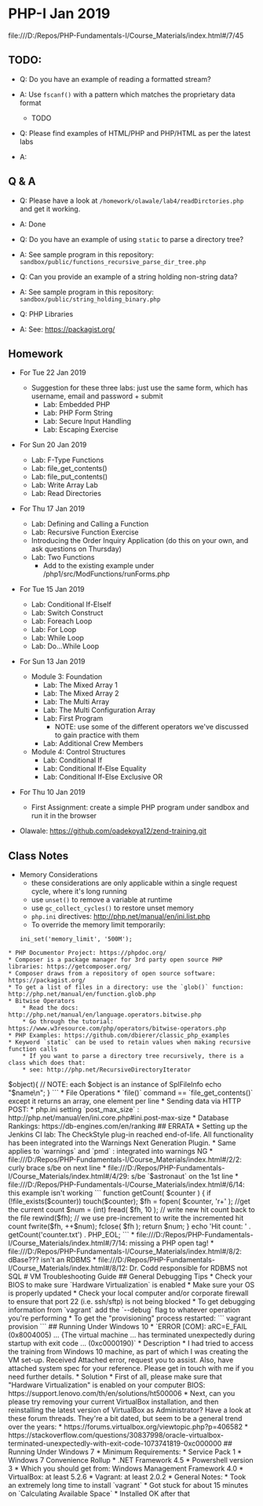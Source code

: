 # PHP-I Jan 2019

file:///D:/Repos/PHP-Fundamentals-I/Course_Materials/index.html#/7/45

## TODO:
* Q: Do you have an example of reading a formatted stream?
* A: Use `fscanf()` with a pattern which matches the proprietary data format
     * TODO

* Q: Please find examples of HTML/PHP and PHP/HTML as per the latest labs
* A:


## Q & A
* Q: Please have a look at `/homework/olawale/lab4/readDirctories.php` and get it working.
* A: Done

* Q: Do you have an example of using `static` to parse a directory tree?
* A: See sample program in this repository: `sandbox/public/functions_recursive_parse_dir_tree.php`

* Q: Can you provide an example of a string holding non-string data?
* A: See sample program in this repository: `sandbox/public/string_holding_binary.php`

* Q: PHP Libraries
* A: See: https://packagist.org/

## Homework
* For Tue 22 Jan 2019
  * Suggestion for these three labs: just use the same form, which has username, email and password + submit
      * Lab: Embedded PHP
      * Lab: PHP Form String
      * Lab: Secure Input Handling
      * Lab: Escaping Exercise
* For Sun 20 Jan 2019
  * Lab: F-Type Functions
  * Lab: file_get_contents()
  * Lab: file_put_contents()
  * Lab: Write Array Lab
  * Lab: Read Directories
* For Thu 17 Jan 2019
  * Lab: Defining and Calling a Function
  * Lab: Recursive Function Exercise
  * Introducing the Order Inquiry Application  (do this on your own, and ask questions on Thursday)
  * Lab: Two Functions
    * Add to the existing example under /php1/src/ModFunctions/runForms.php
* For Tue 15 Jan 2019
  * Lab: Conditional If-ElseIf
  * Lab: Switch Construct
  * Lab: Foreach Loop
  * Lab: For Loop
  * Lab: While Loop
  * Lab: Do...While Loop
* For Sun 13 Jan 2019
  * Module 3: Foundation
      * Lab: The Mixed Array 1
      * Lab: The Mixed Array 2
      * Lab: The Multi Array
      * Lab: The Multi Configuration Array
      * Lab: First Program
        * NOTE: use some of the different operators we've discussed to gain practice with them
      * Lab: Additional Crew Members
  * Module 4: Control Structures
    * Lab: Conditional If
    * Lab: Conditional If-Else Equality
    * Lab: Conditional If-Else Exclusive OR
* For Thu 10 Jan 2019
  * First Assignment: create a simple PHP program under sandbox and run it in the browser

* Olawale: https://github.com/oadekoya12/zend-training.git

## Class Notes
* Memory Considerations
    * these considerations are only applicable within a single request cycle, where it's long running
    * use `unset()` to remove a variable at runtime
    * use `gc_collect_cycles()` to restore unset memory
    * `php.ini` directives: http://php.net/manual/en/ini.list.php
    * To override the memory limit temporarily:
    ```
    ini_set('memory_limit', '500M');
```
* PHP Documentor Project: https://phpdoc.org/
* Composer is a package manager for 3rd party open source PHP libraries: https://getcomposer.org/
* Composer draws from a repository of open source software: https://packagist.org/
* To get a list of files in a directory: use the `glob()` function: http://php.net/manual/en/function.glob.php
* Bitwise Operators
    * Read the docs: http://php.net/manual/en/language.operators.bitwise.php
    * Go through the tutorial: https://www.w3resource.com/php/operators/bitwise-operators.php
* PHP Examples: https://github.com/dbierer/classic_php_examples
* Keyword `static` can be used to retain values when making recursive function calls
    * If you want to parse a directory tree recursively, there is a class which does that:
    * see: http://php.net/RecursiveDirectoryIterator
```
<?php

$path = realpath('/etc');

$objects = new RecursiveIteratorIterator(
                new RecursiveDirectoryIterator($path),
                RecursiveIteratorIterator::SELF_FIRST
);
foreach($objects as $name => $object){
    // NOTE: each $object is an instance of SplFileInfo
    echo "$name\n";
}
```
* File Operations
    * `file()` command == `file_get_contents()` except it returns an array, one element per line
* Sending data via HTTP POST:
    * php.ini setting `post_max_size` : http://php.net/manual/en/ini.core.php#ini.post-max-size
* Database Rankings: https://db-engines.com/en/ranking

## ERRATA
* Setting up the Jenkins CI lab: The CheckStyle plug-in reached end-of-life. All functionality has been integrated into the Warnings Next Generation Plugin.
* Same applies to `warnings` and `pmd` : integrated into warnings NG
* file:///D:/Repos/PHP-Fundamentals-I/Course_Materials/index.html#/2/2: curly brace s/be on next line
* file:///D:/Repos/PHP-Fundamentals-I/Course_Materials/index.html#/4/29: s/be `$astronaut` on the 1st line
* file:///D:/Repos/PHP-Fundamentals-I/Course_Materials/index.html#/6/14: this example isn't working
```
function getCount( $counter )
{
    if (!file_exists($counter)) touch($counter);
    $fh = fopen( $counter, 'r+' );
    //get the current count
    $num = (int) fread( $fh, 10 );
    // write new hit count back to the file
    rewind($fh);
    // we use pre-increment to write the incremented hit count
    fwrite($fh, ++$num);
    fclose( $fh );
    return $num;
}
echo 'Hit count: ' . getCount('counter.txt') . PHP_EOL;
```
* file:///D:/Repos/PHP-Fundamentals-I/Course_Materials/index.html#/7/14: missing a PHP open tag!
* file:///D:/Repos/PHP-Fundamentals-I/Course_Materials/index.html#/8/2: dBase??? isn't an RDBMS
* file:///D:/Repos/PHP-Fundamentals-I/Course_Materials/index.html#/8/12: Dr. Codd responsible for RDBMS not SQL

# VM Troubleshooting Guide

## General Debugging Tips
* Check your BIOS to make sure `Hardware Virtualization` is enabled
* Make sure your OS is properly updated
* Check your local computer and/or corporate firewall to ensure that port 22 (i.e. ssh/sftp) is not being blocked
* To get debugging information from `vagrant` add the `--debug` flag to whatever operation you're performing
* To get the "provisioning" process restarted:
```
vagrant provision
```

## Running Under Windows 10
* `ERROR [COM]: aRC=E_FAIL (0x8004005) ... {The virtual machine ... has terminated unexpectedly during startup with exit code ... (0xc0000190)`
  * Description
    * I had tried to access the training from Windows 10 machine, as part of which I was creating the VM set-up. Received Attached error, request you to assist. Also, have attached system spec for your reference. Please get in touch with me if you need further details.
  * Solution
    * First of all, please make sure that "Hardware Virtualization" is enabled on your computer BIOS: https://support.lenovo.com/th/en/solutions/ht500006
    * Next, can you please try removing your current VirtualBox installation, and then reinstalling the latest version of VirtualBox as Administrator?
      Have a look at these forum threads.  They're a bit dated, but seem to be a general trend over the years:
        * https://forums.virtualbox.org/viewtopic.php?p=406582
        * https://stackoverflow.com/questions/30837998/oracle-virtualbox-terminated-unexpectedly-with-exit-code-1073741819-0xc000000

## Running Under Windows 7
* Minimum Requirements:
  * Service Pack 1
  * Windows 7 Convenience Rollup
  * .NET Framework 4.5
  * Powershell version 3
    * Which you should get from: Windows Management Framework 4.0
  * VirtualBox: at least 5.2.6
  * Vagrant: at least 2.0.2
* General Notes:
  * Took an extremely long time to install `vagrant`
    * Got stuck for about 15 minutes on `Calculating Available Space`
    * Installed OK after that
